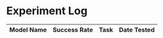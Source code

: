 # Experiment Log

| Model Name | Success Rate | Task | Date Tested |
|------------|-------------|------|-------------|

